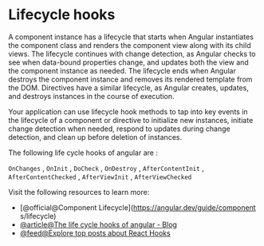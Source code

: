 # Lifecycle hooks

A component instance has a lifecycle that starts when Angular instantiates the component class and renders the component view along with its child views. The lifecycle continues with change detection, as Angular checks to see when data-bound properties change, and updates both the view and the component instance as needed. The lifecycle ends when Angular destroys the component instance and removes its rendered template from the DOM. Directives have a similar lifecycle, as Angular creates, updates, and destroys instances in the course of execution.

Your application can use lifecycle hook methods to tap into key events in the lifecycle of a component or directive to initialize new instances, initiate change detection when needed, respond to updates during change detection, and clean up before deletion of instances.

The following life cycle hooks of angular are :

`OnChanges` , `OnInit` , `DoCheck` , `OnDestroy` , `AfterContentInit` , `AfterContentChecked` , `AfterViewInit` , `AfterViewChecked`

Visit the following resources to learn more:

- [@official@Component Lifecycle](https://angular.dev/guide/component   s/lifecycle)
- [@article@The life cycle hooks of angular - Blog ](https://blog.logrocket.com/angular-lifecycle-hooks/)
- [@feed@Explore top posts about React Hooks](https://app.daily.dev/tags/react-hooks?ref=roadmapsh)
